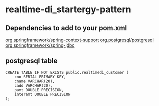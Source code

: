 # realtime-di_startergy-pattern

## Dependencies to add to your pom.xml
[org.springframework/spring-context-support](https://mvnrepository.com/artifact/org.springframework/spring-context-support)
[org.postgresql/postgresql](https://mvnrepository.com/artifact/org.postgresql/postgresql)
[org.springframework/spring-jdbc](https://mvnrepository.com/artifact/org.springframework/spring-jdbc)

## postgresql table
```
CREATE TABLE IF NOT EXISTS public.realtimedi_customer (
    cno SERIAL PRIMARY KEY,
    cname VARCHAR(20),
    cadd VARCHAR(20),
    pamt DOUBLE PRECISION,
    interamt DOUBLE PRECISION
);
```
